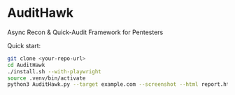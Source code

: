 # AuditHawk

Async Recon & Quick-Audit Framework for Pentesters

Quick start:

```bash
git clone <your-repo-url>
cd AuditHawk
./install.sh --with-playwright
source .venv/bin/activate
python3 AuditHawk.py --target example.com --screenshot --html report.html
```
